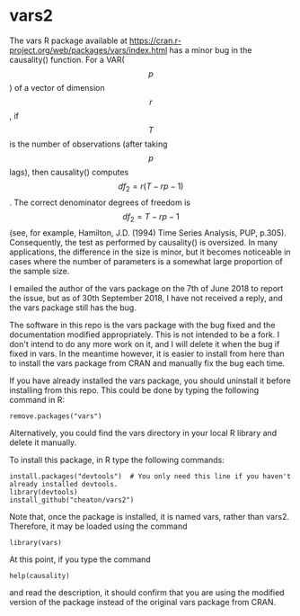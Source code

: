 # vars2
The vars R package available at https://cran.r-project.org/web/packages/vars/index.html has a minor bug in the causality() function. For a VAR($$p$$) of a vector of dimension $$r$$, if $$T$$ is the number of observations (after taking $$p$$ lags), then causality()  computes $$df_2 = r(T - rp - 1)$$. The correct denominator degrees of freedom is $$df_2 = T - rp - 1$$ (see, for example, Hamilton, J.D. (1994) Time Series Analysis, PUP, p.305). Consequently, the test as performed by causality() is oversized. In many applications, the difference in the size is minor, but it becomes noticeable in cases where the number of parameters is a somewhat large proportion of the sample size.

I emailed the author of the vars package on the 7th of June 2018 to report the issue, but as of 30th September 2018, I have not received a reply, and the vars package still has the bug.

The software in this repo is the vars package with the bug fixed and the documentation modified appropriately. This is not intended to be a fork. I don't intend to do any more work on it, and I will delete it when the bug if fixed in vars. In the meantime however, it is easier to install from here than to install the vars package from CRAN and manually fix the bug each time.

If you have already installed the vars package, you should uninstall it before installing from this repo. This could be done by typing the following command in R:
```
remove.packages("vars")
```
Alternatively, you could find the vars directory in your local R library and delete it manually.

To install this package, in R type the following commands:
```
install.packages("devtools")  # You only need this line if you haven't already installed devtools.
library(devtools)
install_github("cheaton/vars2")
```
Note that, once the package is installed, it is named vars, rather than vars2. Therefore, it may be loaded using the command
```
library(vars)
```
At this point, if you type the command
```
help(causality)
```
and read the description, it should confirm that you are using the modified version of the package instead of the original vars package from CRAN.

